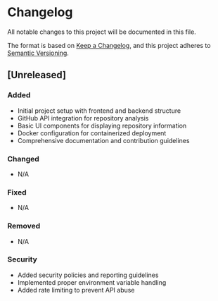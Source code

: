 # Changelog

All notable changes to this project will be documented in this file.

The format is based on [Keep a Changelog](https://keepachangelog.com/en/1.0.0/),
and this project adheres to [Semantic Versioning](https://semver.org/spec/v2.0.0.html).

## [Unreleased]

### Added
- Initial project setup with frontend and backend structure
- GitHub API integration for repository analysis
- Basic UI components for displaying repository information
- Docker configuration for containerized deployment
- Comprehensive documentation and contribution guidelines

### Changed
- N/A

### Fixed
- N/A

### Removed
- N/A

### Security
- Added security policies and reporting guidelines
- Implemented proper environment variable handling
- Added rate limiting to prevent API abuse
